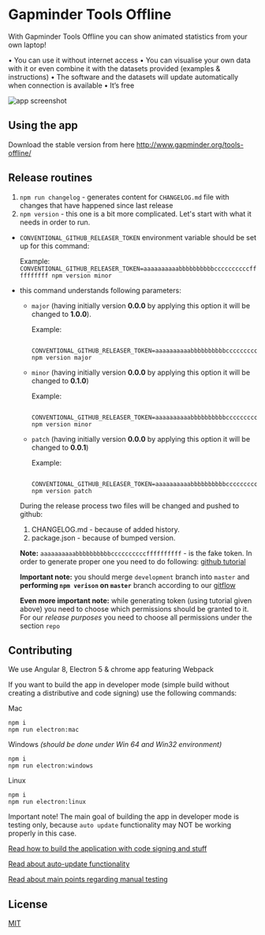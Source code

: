 # Gapminder Tools Offline

With Gapminder Tools Offline you can show animated statistics from your own laptop!

• You can use it without internet access
• You can visualise your own data with it or even combine it with the datasets provided (examples & instructions)
• The software and the datasets will update automatically when connection is available
• It’s free

![app screenshot](https://s3-eu-west-1.amazonaws.com/static.gapminder.org/GapminderMedia/wp-uploads/20170113171243/Gapminder-Offline-Tools.png)

## Using the app

Download the stable version from here http://www.gapminder.org/tools-offline/

## Release routines
1. `npm run changelog` - generates content for `CHANGELOG.md` file with changes that have happened since last release
2. `npm version` - this one is a bit more complicated. Let's start with what it needs in order to run.
  - `CONVENTIONAL_GITHUB_RELEASER_TOKEN` environment variable should be set up for this command:

    Example: `CONVENTIONAL_GITHUB_RELEASER_TOKEN=aaaaaaaaaabbbbbbbbbbccccccccccffffffffff npm version minor`

  - this command understands following parameters:
    - `major` (having initially version **0.0.0** by applying this option it will be changed to **1.0.0**).

        Example:
        ```
          CONVENTIONAL_GITHUB_RELEASER_TOKEN=aaaaaaaaaabbbbbbbbbbccccccccccffffffffff npm version major
        ```

    - `minor` (having initially version **0.0.0** by applying this option it will be changed to **0.1.0**)

        Example:
        ```
          CONVENTIONAL_GITHUB_RELEASER_TOKEN=aaaaaaaaaabbbbbbbbbbccccccccccffffffffff npm version minor
        ```

    - `patch` (having initially version **0.0.0** by applying this option it will be changed to **0.0.1**)

        Example:
        ```
          CONVENTIONAL_GITHUB_RELEASER_TOKEN=aaaaaaaaaabbbbbbbbbbccccccccccffffffffff npm version patch
        ```

    During the release process two files will be changed and pushed to github:
      1. CHANGELOG.md - because of added history.
      2. package.json - because of bumped version.

    **Note:** `aaaaaaaaaabbbbbbbbbbccccccccccffffffffff` - is the fake token. In order to generate proper one you need to do following: [github tutorial](https://help.github.com/articles/creating-an-access-token-for-command-line-use)

    **Important note:** you should merge `development` branch into `master` and **performing `npm verison` on `master`** branch according to our [gitflow](https://github.com/valor-software/valor-style-guides/tree/master/gitflow)

    **Even more important note:** while generating token (using tutorial given above) you need to choose which permissions should be granted to it. For our *release purposes* you need to choose all permissions under the section `repo`

## Contributing
We use Angular 8, Electron 5 & chrome app featuring Webpack

If you want to build the app in developer mode (simple build without creating a distributive and code signing) use the following commands:

Mac
```
npm i
npm run electron:mac
```

Windows *(should be done under Win 64 and Win32 environment)*
```
npm i
npm run electron:windows
```

Linux
```
npm i
npm run electron:linux
```

Important note! The main goal of building the app in developer mode is testing only,
because `auto update` functionality may NOT be working properly in this case.

[Read how to build the application with code signing and stuff](https://github.com/Gapminder/gapminder-offline/blob/master/docs/build.md)

[Read about auto-update functionality](https://github.com/Gapminder/gapminder-offline/blob/master/docs/auto-update.md)

[Read about main points regarding manual testing](https://github.com/Gapminder/gapminder-offline/blob/master/docs/manual-test-flow.md)

## License

[MIT](http://markdalgleish.mit-license.org)
